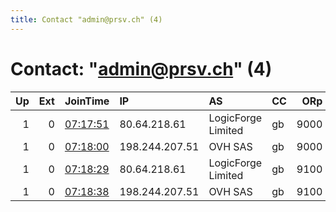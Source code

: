 ```yaml
---
title: Contact "admin@prsv.ch" (4)
---
```


# Contact: "admin@prsv.ch" (4)

|   Up |   Ext | JoinTime                                                                                              | IP             | AS                 | CC   |   ORp |   Dirp | OS    | Version   | Nickname   |   eFamMembers |
|-----:|------:|:------------------------------------------------------------------------------------------------------|:---------------|:-------------------|:-----|------:|-------:|:------|:----------|:-----------|--------------:|
|    1 |     0 | [07:17:51](https://nusenu.github.io/OrNetStats/w/relay/62A6B2C750725FFDE9457F641EF566D56773C315.html) | 80.64.218.61   | LogicForge Limited | gb   |  9000 |      0 | Linux | 0.4.7.8   | prsv       |            42 |
|    1 |     0 | [07:18:00](https://nusenu.github.io/OrNetStats/w/relay/F25C615C22FBF58402587B5259B5A681EAE3A141.html) | 198.244.207.51 | OVH SAS            | gb   |  9000 |      0 | Linux | 0.4.7.8   | prsv       |            42 |
|    1 |     0 | [07:18:29](https://nusenu.github.io/OrNetStats/w/relay/22FF9E81C26EF60586CC6DC6E17DA78A0D8B78EB.html) | 80.64.218.61   | LogicForge Limited | gb   |  9100 |      0 | Linux | 0.4.7.8   | prsv       |            42 |
|    1 |     0 | [07:18:38](https://nusenu.github.io/OrNetStats/w/relay/CAAAE055A1A77D2360F851B96357D9C6D879CF81.html) | 198.244.207.51 | OVH SAS            | gb   |  9100 |      0 | Linux | 0.4.7.8   | prsv       |            42 |
